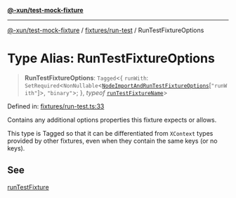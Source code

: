 [**@-xun/test-mock-fixture**](../../../README.md)

***

[@-xun/test-mock-fixture](../../../README.md) / [fixtures/run-test](../README.md) / RunTestFixtureOptions

# Type Alias: RunTestFixtureOptions

> **RunTestFixtureOptions**: `Tagged`\<\{ `runWith`: `SetRequired`\<`NonNullable`\<[`NodeImportAndRunTestFixtureOptions`](../../node-import-and-run-test/type-aliases/NodeImportAndRunTestFixtureOptions.md)\[`"runWith"`\]\>, `"binary"`\>; \}, *typeof* [`runTestFixtureName`](../variables/runTestFixtureName.md)\>

Defined in: [fixtures/run-test.ts:33](https://github.com/Xunnamius/test-utils/blob/ba2bb54f0f2d41708034e4076c72856c63c5167a/packages/test-mock-fixture/src/fixtures/run-test.ts#L33)

Contains any additional options properties this fixture expects or allows.

This type is Tagged so that it can be differentiated from `XContext`
types provided by other fixtures, even when they contain the same keys (or no
keys).

## See

[runTestFixture](../functions/runTestFixture.md)
